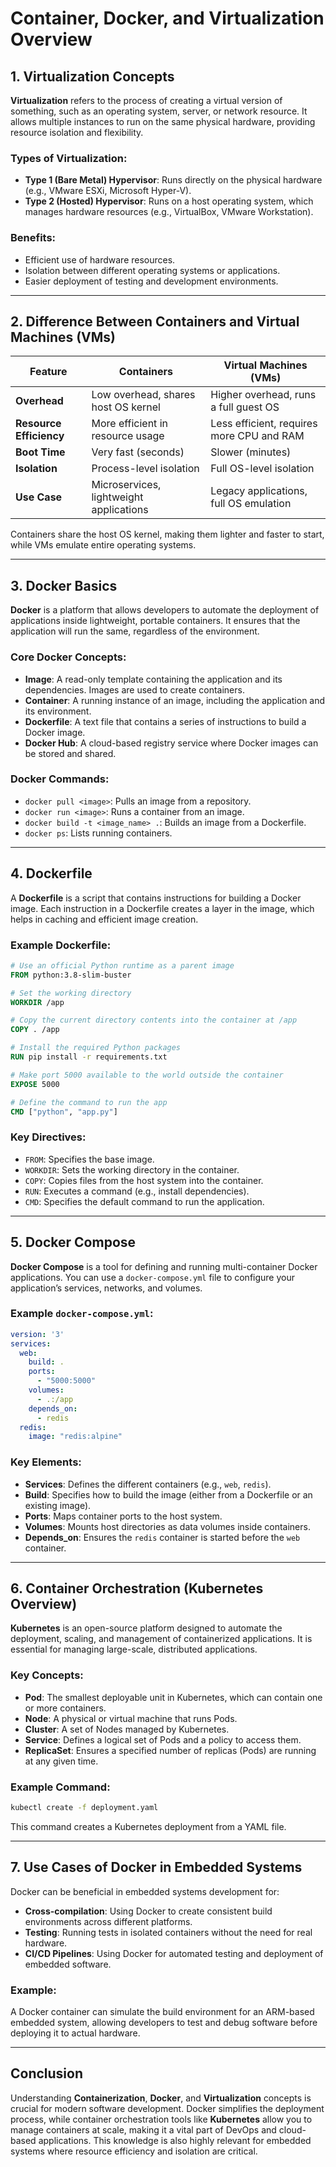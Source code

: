 # **Container, Docker, and Virtualization Overview**

## 1. Virtualization Concepts

**Virtualization** refers to the process of creating a virtual version of something, such as an operating system, server, or network resource. It allows multiple instances to run on the same physical hardware, providing resource isolation and flexibility.

### Types of Virtualization:
- **Type 1 (Bare Metal) Hypervisor**: Runs directly on the physical hardware (e.g., VMware ESXi, Microsoft Hyper-V).
- **Type 2 (Hosted) Hypervisor**: Runs on a host operating system, which manages hardware resources (e.g., VirtualBox, VMware Workstation).

### Benefits:
- Efficient use of hardware resources.
- Isolation between different operating systems or applications.
- Easier deployment of testing and development environments.

---

## 2. Difference Between Containers and Virtual Machines (VMs)

| Feature                 | Containers                                      | Virtual Machines (VMs)                             |
|-------------------------|-------------------------------------------------|---------------------------------------------------|
| **Overhead**             | Low overhead, shares host OS kernel             | Higher overhead, runs a full guest OS             |
| **Resource Efficiency**  | More efficient in resource usage                | Less efficient, requires more CPU and RAM         |
| **Boot Time**            | Very fast (seconds)                             | Slower (minutes)                                  |
| **Isolation**            | Process-level isolation                        | Full OS-level isolation                           |
| **Use Case**             | Microservices, lightweight applications         | Legacy applications, full OS emulation            |

Containers share the host OS kernel, making them lighter and faster to start, while VMs emulate entire operating systems.

---

## 3. Docker Basics

**Docker** is a platform that allows developers to automate the deployment of applications inside lightweight, portable containers. It ensures that the application will run the same, regardless of the environment.

### Core Docker Concepts:
- **Image**: A read-only template containing the application and its dependencies. Images are used to create containers.
- **Container**: A running instance of an image, including the application and its environment.
- **Dockerfile**: A text file that contains a series of instructions to build a Docker image.
- **Docker Hub**: A cloud-based registry service where Docker images can be stored and shared.

### Docker Commands:
- `docker pull <image>`: Pulls an image from a repository.
- `docker run <image>`: Runs a container from an image.
- `docker build -t <image_name> .`: Builds an image from a Dockerfile.
- `docker ps`: Lists running containers.

---

## 4. Dockerfile

A **Dockerfile** is a script that contains instructions for building a Docker image. Each instruction in a Dockerfile creates a layer in the image, which helps in caching and efficient image creation.

### Example Dockerfile:
```Dockerfile
# Use an official Python runtime as a parent image
FROM python:3.8-slim-buster

# Set the working directory
WORKDIR /app

# Copy the current directory contents into the container at /app
COPY . /app

# Install the required Python packages
RUN pip install -r requirements.txt

# Make port 5000 available to the world outside the container
EXPOSE 5000

# Define the command to run the app
CMD ["python", "app.py"]
```

### Key Directives:
- `FROM`: Specifies the base image.
- `WORKDIR`: Sets the working directory in the container.
- `COPY`: Copies files from the host system into the container.
- `RUN`: Executes a command (e.g., install dependencies).
- `CMD`: Specifies the default command to run the application.

---

## 5. Docker Compose

**Docker Compose** is a tool for defining and running multi-container Docker applications. You can use a `docker-compose.yml` file to configure your application’s services, networks, and volumes.

### Example `docker-compose.yml`:
```yaml
version: '3'
services:
  web:
    build: .
    ports:
      - "5000:5000"
    volumes:
      - .:/app
    depends_on:
      - redis
  redis:
    image: "redis:alpine"
```

### Key Elements:
- **Services**: Defines the different containers (e.g., `web`, `redis`).
- **Build**: Specifies how to build the image (either from a Dockerfile or an existing image).
- **Ports**: Maps container ports to the host system.
- **Volumes**: Mounts host directories as data volumes inside containers.
- **Depends_on**: Ensures the `redis` container is started before the `web` container.

---

## 6. Container Orchestration (Kubernetes Overview)

**Kubernetes** is an open-source platform designed to automate the deployment, scaling, and management of containerized applications. It is essential for managing large-scale, distributed applications.

### Key Concepts:
- **Pod**: The smallest deployable unit in Kubernetes, which can contain one or more containers.
- **Node**: A physical or virtual machine that runs Pods.
- **Cluster**: A set of Nodes managed by Kubernetes.
- **Service**: Defines a logical set of Pods and a policy to access them.
- **ReplicaSet**: Ensures a specified number of replicas (Pods) are running at any given time.
  
### Example Command:
```bash
kubectl create -f deployment.yaml
```
This command creates a Kubernetes deployment from a YAML file.

---

## 7. Use Cases of Docker in Embedded Systems

Docker can be beneficial in embedded systems development for:
- **Cross-compilation**: Using Docker to create consistent build environments across different platforms.
- **Testing**: Running tests in isolated containers without the need for real hardware.
- **CI/CD Pipelines**: Using Docker for automated testing and deployment of embedded software.

### Example:
A Docker container can simulate the build environment for an ARM-based embedded system, allowing developers to test and debug software before deploying it to actual hardware.

---

## Conclusion

Understanding **Containerization**, **Docker**, and **Virtualization** concepts is crucial for modern software development. Docker simplifies the deployment process, while container orchestration tools like **Kubernetes** allow you to manage containers at scale, making it a vital part of DevOps and cloud-based applications. This knowledge is also highly relevant for embedded systems where resource efficiency and isolation are critical.
